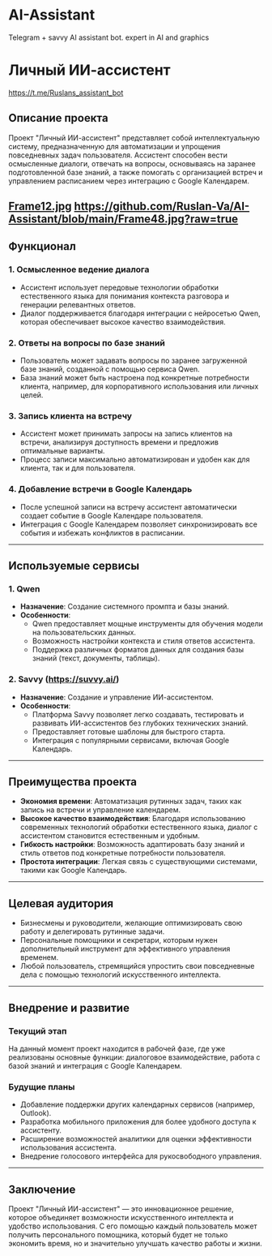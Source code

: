 # AI-Assistant
Telegram + savvy AI assistant bot. expert in AI and graphics
# Личный ИИ-ассистент
https://t.me/Ruslans_assistant_bot
## Описание проекта
Проект "Личный ИИ-ассистент" представляет собой интеллектуальную систему, предназначенную для автоматизации и упрощения повседневных задач пользователя. Ассистент способен вести осмысленные диалоги, отвечать на вопросы, основываясь на заранее подготовленной базе знаний, а также помогать с организацией встреч и управлением расписанием через интеграцию с Google Календарем.

[Frame12.jpg](https://github.com/Ruslan-Va/AI-Assistant/blob/main/Frame12.jpg?raw=true)
https://github.com/Ruslan-Va/AI-Assistant/blob/main/Frame48.jpg?raw=true
---

## Функционал

### 1. **Осмысленное ведение диалога**
   - Ассистент использует передовые технологии обработки естественного языка для понимания контекста разговора и генерации релевантных ответов.
   - Диалог поддерживается благодаря интеграции с нейросетью Qwen, которая обеспечивает высокое качество взаимодействия.

### 2. **Ответы на вопросы по базе знаний**
   - Пользователь может задавать вопросы по заранее загруженной базе знаний, созданной с помощью сервиса Qwen.
   - База знаний может быть настроена под конкретные потребности клиента, например, для корпоративного использования или личных целей.

### 3. **Запись клиента на встречу**
   - Ассистент может принимать запросы на запись клиентов на встречи, анализируя доступность времени и предложив оптимальные варианты.
   - Процесс записи максимально автоматизирован и удобен как для клиента, так и для пользователя.

### 4. **Добавление встречи в Google Календарь**
   - После успешной записи на встречу ассистент автоматически создает событие в Google Календаре пользователя.
   - Интеграция с Google Календарем позволяет синхронизировать все события и избежать конфликтов в расписании.

---

## Используемые сервисы

### 1. **Qwen**
   - **Назначение**: Создание системного промпта и базы знаний.
   - **Особенности**:
     - Qwen предоставляет мощные инструменты для обучения модели на пользовательских данных.
     - Возможность настройки контекста и стиля ответов ассистента.
     - Поддержка различных форматов данных для создания базы знаний (текст, документы, таблицы).

### 2. **Savvy (https://suvvy.ai/)**
   - **Назначение**: Создание и управление ИИ-ассистентом.
   - **Особенности**:
     - Платформа Savvy позволяет легко создавать, тестировать и развивать ИИ-ассистентов без глубоких технических знаний.
     - Предоставляет готовые шаблоны для быстрого старта.
     - Интеграция с популярными сервисами, включая Google Календарь.

---

## Преимущества проекта

- **Экономия времени**: Автоматизация рутинных задач, таких как запись на встречи и управление календарем.
- **Высокое качество взаимодействия**: Благодаря использованию современных технологий обработки естественного языка, диалог с ассистентом становится естественным и удобным.
- **Гибкость настройки**: Возможность адаптировать базу знаний и стиль ответов под конкретные потребности пользователя.
- **Простота интеграции**: Легкая связь с существующими системами, такими как Google Календарь.

---

## Целевая аудитория

- Бизнесмены и руководители, желающие оптимизировать свою работу и делегировать рутинные задачи.
- Персональные помощники и секретари, которым нужен дополнительный инструмент для эффективного управления временем.
- Любой пользователь, стремящийся упростить свои повседневные дела с помощью технологий искусственного интеллекта.

---

## Внедрение и развитие

### Текущий этап
На данный момент проект находится в рабочей фазе, где уже реализованы основные функции: диалоговое взаимодействие, работа с базой знаний и интеграция с Google Календарем.

### Будущие планы
- Добавление поддержки других календарных сервисов (например, Outlook).
- Разработка мобильного приложения для более удобного доступа к ассистенту.
- Расширение возможностей аналитики для оценки эффективности использования ассистента.
- Внедрение голосового интерфейса для рукосвободного управления.

---

## Заключение

Проект "Личный ИИ-ассистент" — это инновационное решение, которое объединяет возможности искусственного интеллекта и удобство использования. С его помощью каждый пользователь может получить персонального помощника, который будет не только экономить время, но и значительно улучшать качество работы и жизни.
